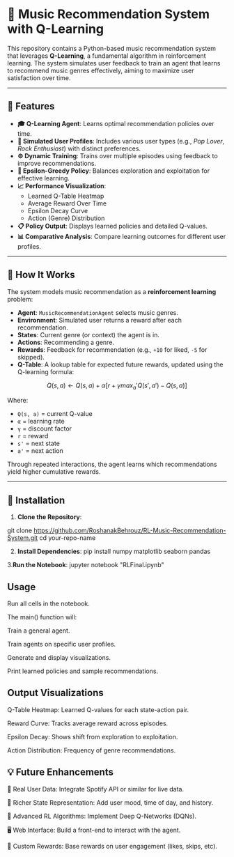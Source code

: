 # 🎵 Music Recommendation System with Q-Learning

This repository contains a Python-based music recommendation system that leverages **Q-Learning**, a fundamental algorithm in reinforcement learning. The system simulates user feedback to train an agent that learns to recommend music genres effectively, aiming to maximize user satisfaction over time.

---

## 🌟 Features

- **🎓 Q-Learning Agent**: Learns optimal recommendation policies over time.
- **👤 Simulated User Profiles**: Includes various user types (e.g., *Pop Lover*, *Rock Enthusiast*) with distinct preferences.
- **⚙️ Dynamic Training**: Trains over multiple episodes using feedback to improve recommendations.
- **🎲 Epsilon-Greedy Policy**: Balances exploration and exploitation for effective learning.
- **📈 Performance Visualization**:
  - Learned Q-Table Heatmap
  - Average Reward Over Time
  - Epsilon Decay Curve
  - Action (Genre) Distribution
- **📋 Policy Output**: Displays learned policies and detailed Q-values.
- **📊 Comparative Analysis**: Compare learning outcomes for different user profiles.

---

## 🧠 How It Works

The system models music recommendation as a **reinforcement learning** problem:

- **Agent**: `MusicRecommendationAgent` selects music genres.
- **Environment**: Simulated user returns a reward after each recommendation.
- **States**: Current genre (or context) the agent is in.
- **Actions**: Recommending a genre.
- **Rewards**: Feedback for recommendation (e.g., `+10` for liked, `-5` for skipped).
- **Q-Table**: A lookup table for expected future rewards, updated using the Q-learning formula:

$$ Q(s, a) ← Q(s, a) + α [ r + γ max_a' Q(s', a') − Q(s, a) ] $$


Where:

- `Q(s, a)` = current Q-value  
- `α` = learning rate  
- `γ` = discount factor  
- `r` = reward  
- `s'` = next state  
- `a'` = next action

Through repeated interactions, the agent learns which recommendations yield higher cumulative rewards.

---

## 🚀 Installation

1. **Clone the Repository**:

git clone https://github.com/RoshanakBehrouz/RL-Music-Recommendation-System.git
cd your-repo-name


2. **Install Dependencies**:
pip install numpy matplotlib seaborn pandas

3.**Run the Notebook**:
jupyter notebook "RLFinal.ipynb"

## Usage
Run all cells in the notebook.

The main() function will:

Train a general agent.

Train agents on specific user profiles.

Generate and display visualizations.

Print learned policies and sample recommendations.

## Output Visualizations
Q-Table Heatmap: Learned Q-values for each state-action pair.

Reward Curve: Tracks average reward across episodes.

Epsilon Decay: Shows shift from exploration to exploitation.

Action Distribution: Frequency of genre recommendations.

## 💡 Future Enhancements
🔌 Real User Data: Integrate Spotify API or similar for live data.

🧠 Richer State Representation: Add user mood, time of day, and history.

🚀 Advanced RL Algorithms: Implement Deep Q-Networks (DQNs).

🖥 Web Interface: Build a front-end to interact with the agent.

💬 Custom Rewards: Base rewards on user engagement (likes, skips, etc).



